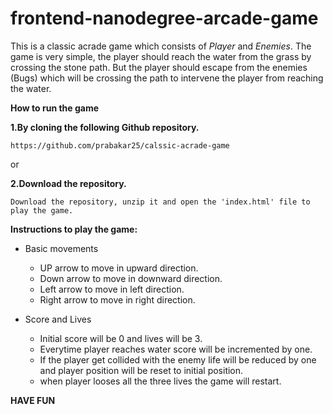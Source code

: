 frontend-nanodegree-arcade-game
===============================

This is a classic acrade game which consists of *Player* and *Enemies*. The game is very simple, the player should reach the water from the grass by crossing the stone path. But the player should escape from the enemies (Bugs) which will be crossing the path to intervene the player from reaching the water. 

**How to run the game** 

**1.By cloning the following Github repository.**

	https://github.com/prabakar25/calssic-acrade-game

or

**2.Download the repository.**

	Download the repository, unzip it and open the 'index.html' file to play the game.

**Instructions to play the game:**

- Basic movements
  - UP arrow to move in upward direction.
  - Down arrow to move in downward direction.
  - Left arrow to move in left direction.
  - Right arrow to move in right direction.

- Score and Lives
  - Initial score will be 0 and lives will be 3.
  - Everytime player reaches water score will be incremented by one.
  - If the player get collided with the enemy life will be reduced by one and player position will be reset to initial position.
  - when player looses all the three lives the game will restart.

**HAVE FUN**

